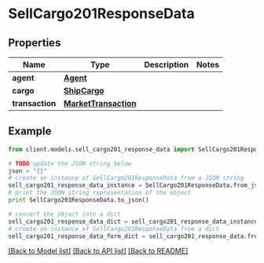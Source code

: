 # SellCargo201ResponseData


## Properties

Name | Type | Description | Notes
------------ | ------------- | ------------- | -------------
**agent** | [**Agent**](Agent.md) |  | 
**cargo** | [**ShipCargo**](ShipCargo.md) |  | 
**transaction** | [**MarketTransaction**](MarketTransaction.md) |  | 

## Example

```python
from client.models.sell_cargo201_response_data import SellCargo201ResponseData

# TODO update the JSON string below
json = "{}"
# create an instance of SellCargo201ResponseData from a JSON string
sell_cargo201_response_data_instance = SellCargo201ResponseData.from_json(json)
# print the JSON string representation of the object
print SellCargo201ResponseData.to_json()

# convert the object into a dict
sell_cargo201_response_data_dict = sell_cargo201_response_data_instance.to_dict()
# create an instance of SellCargo201ResponseData from a dict
sell_cargo201_response_data_form_dict = sell_cargo201_response_data.from_dict(sell_cargo201_response_data_dict)
```
[[Back to Model list]](../README.md#documentation-for-models) [[Back to API list]](../README.md#documentation-for-api-endpoints) [[Back to README]](../README.md)


